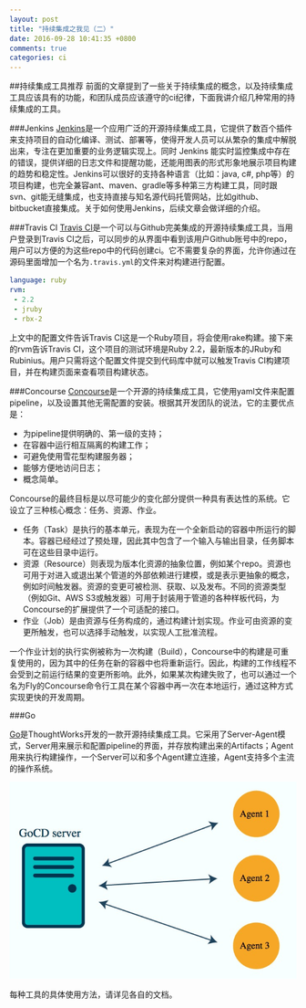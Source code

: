```yaml
---
layout: post
title: "持续集成之我见（二）"
date: 2016-09-28 10:41:35 +0800
comments: true
categories: ci 
---
```


##持续集成工具推荐
前面的文章提到了一些关于持续集成的概念，以及持续集成工具应该具有的功能，和团队成员应该遵守的ci纪律，下面我讲介绍几种常用的持续集成的工具。

###Jenkins
[Jenkins](https://jenkins.io/)是一个应用广泛的开源持续集成工具，它提供了数百个插件来支持项目的自动化编译、测试、部署等，使得开发人员可以从繁杂的集成中解脱出来，专注在更加重要的业务逻辑实现上。同时 Jenkins 能实时监控集成中存在的错误，提供详细的日志文件和提醒功能，还能用图表的形式形象地展示项目构建的趋势和稳定性。Jenkins可以很好的支持各种语言（比如：java, c#, php等）的项目构建，也完全兼容ant、maven、gradle等多种第三方构建工具，同时跟svn、git能无缝集成，也支持直接与知名源代码托管网站，比如github、bitbucket直接集成。关于如何使用Jenkins，后续文章会做详细的介绍。

###Travis CI
[Travis CI](https://travis-ci.org/)是一个可以与Github完美集成的开源持续集成工具，当用户登录到Travis CI之后，可以同步的从界面中看到该用户Github账号中的repo，用户可以方便的为这些repo中的代码创建ci。它不需要复杂的界面，允许你通过在源码里面增加一个名为`.travis.yml`的文件来对构建进行配置。

```yml
language: ruby
rvm:
 - 2.2
 - jruby
 - rbx-2
```
上文中的配置文件告诉Travis CI这是一个Ruby项目，将会使用rake构建。接下来的rvm告诉Travis CI，这个项目的测试环境是Ruby 2.2，最新版本的JRuby和Rubinius。用户只需将这个配置文件提交到代码库中就可以触发Travis CI构建项目，并在构建页面来查看项目构建状态。

###Concourse
[Concourse](http://concourse.ci/)是一个开源的持续集成工具，它使用yaml文件来配置pipeline，以及设置其他无需配置的安装。根据其开发团队的说法，它的主要优点是：

* 为pipeline提供明确的、第一级的支持；
* 在容器中运行相互隔离的构建工作；
* 可避免使用雪花型构建服务器；
* 能够方便地访问日志；
* 概念简单。

Concourse的最终目标是以尽可能少的变化部分提供一种具有表达性的系统。它设立了三种核心概念：任务、资源、作业。

* 任务（Task）是执行的基本单元，表现为在一个全新启动的容器中所运行的脚本。容器已经经过了预处理，因此其中包含了一个输入与输出目录，任务脚本可在这些目录中运行。
* 资源（Resource）则表现为版本化资源的抽象位置，例如某个repo。资源也可用于对进入或退出某个管道的外部依赖进行建模，或是表示更抽象的概念，例如时间触发器。资源的变更可被检测、获取、以及发布。不同的资源类型（例如Git、AWS S3或触发器）可用于封装用于管道的各种样板代码，为Concourse的扩展提供了一个可适配的接口。
* 作业（Job）是由资源与任务构成的，通过构建计划实现。作业可由资源的变更所触发，也可以选择手动触发，以实现人工批准流程。

一个作业计划的执行实例被称为一次构建（Build），Concourse中的构建是可重复使用的，因为其中的任务在新的容器中也将重新运行。因此，构建的工作线程不会受到之前运行结果的变更所影响。此外，如果某次构建失败了，也可以通过一个名为Fly的Concourse命令行工具在某个容器中再一次在本地运行，通过这种方式实现更快的开发周期。

###Go

[Go](https://www.go.cd/)是ThoughtWorks开发的一款开源持续集成工具。它采用了Server-Agent模式，Server用来展示和配置pipeline的界面，并存放构建出来的Artifacts；Agent用来执行构建操作，一个Server可以和多个Agent建立连接，Agent支持多个主流的操作系统。

![Server Agent模式](/images/img_for_ci/go_cd.jpg)

每种工具的具体使用方法，请详见各自的文档。